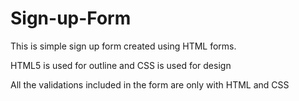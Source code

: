 # Sign-up-Form

This is simple sign up form created using HTML forms.

HTML5 is used for outline and CSS is used for design

All the validations included in the form are only with HTML and CSS